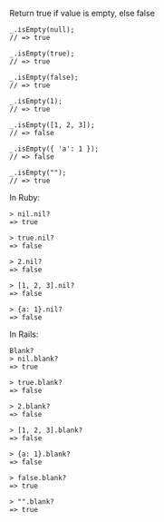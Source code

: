 Return true if value is empty, else false

```
_.isEmpty(null);
// => true

_.isEmpty(true);
// => true

_.isEmpty(false);
// => true

_.isEmpty(1);
// => true

_.isEmpty([1, 2, 3]);
// => false

_.isEmpty({ 'a': 1 });
// => false

_.isEmpty("");
// => true
```

In Ruby:
```
> nil.nil?
=> true

> true.nil?
=> false

> 2.nil?
=> false

> [1, 2, 3].nil?
=> false

> {a: 1}.nil?
=> false
```

In Rails:
```
Blank?
> nil.blank?
=> true

> true.blank?
=> false

> 2.blank?
=> false

> [1, 2, 3].blank?
=> false

> {a: 1}.blank?
=> false

> false.blank?
=> true

> "".blank?
=> true

```
